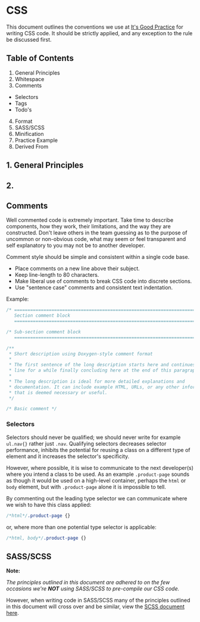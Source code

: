 CSS
===

This document outlines the conventions we use at [It's Good Practice](http://www.itsgoodpractice.com) for writing CSS code. It should be strictly applied, and any exception to the rule be discussed first.

## Table of Contents

1. General Principles
2. Whitespace
3. Comments
  * Selectors
  * Tags
  * Todo's
4. Format
5. SASS/SCSS
6. Minification
7. Practice Example
8. Derived From

## 1. General Principles

## 2.

<a name="comments"></a>
## Comments

Well commented code is extremely important. Take time to describe components, how they work, their limitations, and the way they are constructed. Don't leave others in the team guessing as to the purpose of uncommon or non-obvious code, what may seem or feel transparent and self explanatory to you may not be to another developer.

Comment style should be simple and consistent within a single code base.

* Place comments on a new line above their subject.
* Keep line-length to 80 characters.
* Make liberal use of comments to break CSS code into discrete sections.
* Use "sentence case" comments and consistent text indentation.

Example:

```css
/* =======================================================================
   Section comment block
   ======================================================================= */

/* Sub-section comment block
   ======================================================================= */

/**
 * Short description using Doxygen-style comment format
 *
 * The first sentence of the long description starts here and continues on this
 * line for a while finally concluding here at the end of this paragraph.
 *
 * The long description is ideal for more detailed explanations and
 * documentation. It can include example HTML, URLs, or any other information
 * that is deemed necessary or useful.
 */

/* Basic comment */
```

### Selectors

Selectors should never be qualified; we should never write for example `ul.nav{}` rather just `.nav`. Qualifying selectors decreases selector performance, inhibits the potential for reusing a class on a different type of element and it increases the selector's specificity.

However, where possible, it is wise to communicate to the next developer(s) where you intend a class to be used. As an example `.product-page` sounds as though it would be used on a high-level container, perhaps the `html` or `body` element, but with `.product-page` alone it is impossible to tell.

By commenting out the leading type selector we can communicate where we wish to have this class applied:

```css
/*html*/.product-page {}
```

or, where more than one potential type selector is applicable:

```css
/*html, body*/.product-page {}
```

## SASS/SCSS

**Note:**

_The principles outlined in this document are adhered to on the few occasions we're **NOT** using SASS/SCSS to pre-compile our CSS code._

However, when writing code in SASS/SCSS many of the principles outlined in this document will cross over and be similar, view the [SCSS document here](https://github.com/philipbenton/coding-conventions/blob/master/SCSS.md).